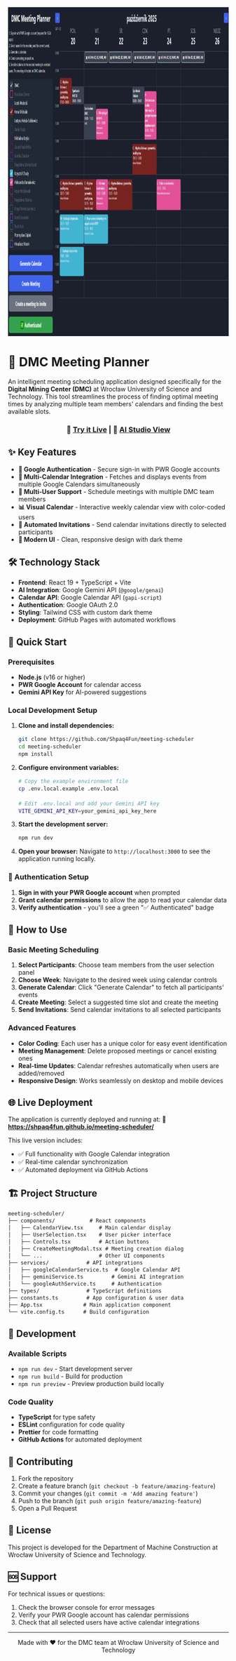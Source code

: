 <div align="center">
<img width="1200" height="750" alt="DMC Meeting Planner Banner" src="screenshot.png" />
</div>

# 🤖 DMC Meeting Planner

An intelligent meeting scheduling application designed specifically for the **Digital Mining Center (DMC)** at Wrocław University of Science and Technology. This tool streamlines the process of finding optimal meeting times by analyzing multiple team members' calendars and finding the best available slots.

<div align="center">

### 🚀 **[Try it Live](https://shpaq4fun.github.io/meeting-scheduler/)** | 📖 **[AI Studio View](https://ai.studio/apps/drive/1-xZuhf942yqPu7A-VBOkITWOlb6Efrt9)**

</div>

## ✨ Key Features

- **🔐 Google Authentication** - Secure sign-in with PWR Google accounts
- **📅 Multi-Calendar Integration** - Fetches and displays events from multiple Google Calendars simultaneously
- **👥 Multi-User Support** - Schedule meetings with multiple DMC team members
- **📊 Visual Calendar** - Interactive weekly calendar view with color-coded users
- **📧 Automated Invitations** - Send calendar invitations directly to selected participants
- **🎨 Modern UI** - Clean, responsive design with dark theme


## 🛠️ Technology Stack

- **Frontend**: React 19 + TypeScript + Vite
- **AI Integration**: Google Gemini API (`@google/genai`)
- **Calendar API**: Google Calendar API (`gapi-script`)
- **Authentication**: Google OAuth 2.0
- **Styling**: Tailwind CSS with custom dark theme
- **Deployment**: GitHub Pages with automated workflows

## 🚀 Quick Start

### Prerequisites

- **Node.js** (v16 or higher)
- **PWR Google Account** for calendar access
- **Gemini API Key** for AI-powered suggestions

### Local Development Setup

1. **Clone and install dependencies:**
   ```bash
   git clone https://github.com/Shpaq4Fun/meeting-scheduler
   cd meeting-scheduler
   npm install
   ```

2. **Configure environment variables:**
   ```bash
   # Copy the example environment file
   cp .env.local.example .env.local

   # Edit .env.local and add your Gemini API key
   VITE_GEMINI_API_KEY=your_gemini_api_key_here
   ```

3. **Start the development server:**
   ```bash
   npm run dev
   ```

4. **Open your browser:**
   Navigate to `http://localhost:3000` to see the application running locally.

### 🔑 Authentication Setup

1. **Sign in with your PWR Google account** when prompted
2. **Grant calendar permissions** to allow the app to read your calendar data
3. **Verify authentication** - you'll see a green "✅ Authenticated" badge

## 📖 How to Use

### Basic Meeting Scheduling

1. **Select Participants**: Choose team members from the user selection panel
2. **Choose Week**: Navigate to the desired week using calendar controls
3. **Generate Calendar**: Click "Generate Calendar" to fetch all participants' events
4. **Create Meeting**: Select a suggested time slot and create the meeting
5. **Send Invitations**: Send calendar invitations to all selected participants

### Advanced Features

- **Color Coding**: Each user has a unique color for easy event identification
- **Meeting Management**: Delete proposed meetings or cancel existing ones
- **Real-time Updates**: Calendar refreshes automatically when users are added/removed
- **Responsive Design**: Works seamlessly on desktop and mobile devices

## 🌐 Live Deployment

The application is currently deployed and running at:
**🔗 https://shpaq4fun.github.io/meeting-scheduler/**

This live version includes:
- ✅ Full functionality with Google Calendar integration
- ✅ Real-time calendar synchronization
- ✅ Automated deployment via GitHub Actions

## 🏗️ Project Structure

```
meeting-scheduler/
├── components/           # React components
│   ├── CalendarView.tsx     # Main calendar display
│   ├── UserSelection.tsx    # User picker interface
│   ├── Controls.tsx         # Action buttons
│   ├── CreateMeetingModal.tsx # Meeting creation dialog
│   └── ...                  # Other UI components
├── services/            # API integrations
│   ├── googleCalendarService.ts  # Google Calendar API
│   ├── geminiService.ts         # Gemini AI integration
│   └── googleAuthService.ts     # Authentication
├── types/               # TypeScript definitions
├── constants.ts         # App configuration & user data
├── App.tsx             # Main application component
└── vite.config.ts      # Build configuration
```

## 🔧 Development

### Available Scripts

- `npm run dev` - Start development server
- `npm run build` - Build for production
- `npm run preview` - Preview production build locally

### Code Quality

- **TypeScript** for type safety
- **ESLint** configuration for code quality
- **Prettier** for code formatting
- **GitHub Actions** for automated deployment

## 🤝 Contributing

1. Fork the repository
2. Create a feature branch (`git checkout -b feature/amazing-feature`)
3. Commit your changes (`git commit -m 'Add amazing feature'`)
4. Push to the branch (`git push origin feature/amazing-feature`)
5. Open a Pull Request

## 📝 License

This project is developed for the Department of Machine Construction at Wrocław University of Science and Technology.

## 🆘 Support

For technical issues or questions:
1. Check the browser console for error messages
2. Verify your PWR Google account has calendar permissions
3. Check that all selected users have active calendar integrations

---

<div align="center">
Made with ❤️ for the DMC team at Wrocław University of Science and Technology
</div>
